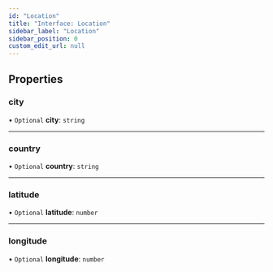 ```yaml
---
id: "Location"
title: "Interface: Location"
sidebar_label: "Location"
sidebar_position: 0
custom_edit_url: null
---
```


## Properties

### city

• `Optional` **city**: `string`

___

### country

• `Optional` **country**: `string`

___

### latitude

• `Optional` **latitude**: `number`

___

### longitude

• `Optional` **longitude**: `number`

